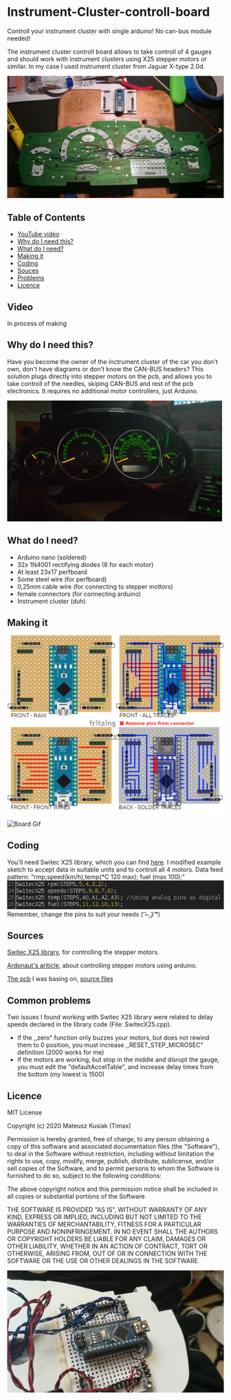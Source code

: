 # Instrument-Cluster-controll-board
Controll your instrument cluster with single arduino! No can-bus module needed!

The instrument cluster controll board allows to take controll of 4 gauges and should work with instrument clusters using X25 stepper motors or similar.
In my case I used instrument cluster from Jaguar X-type 2.0d.

![Insides](/pics/insides.jpg)

## Table of Contents
* [YouTube video](#Video)
* [Why do I need this?](#Why-do-I-need-this?)
* [What do I need?](#What-do-I-need?)
* [Making it](#Making-it)
* [Coding](#Coding)
* [Souces](#Sources)
* [Problems](#Common-problems)
* [Licence](#Licence)

## Video
In process of making

## Why do I need this?
Have you become the owner of the inctrument cluster of the car you don't own, don't have diagrams or don't know the CAN-BUS headers?
This solution plugs directly into stepper motors on the pcb, and allows you to take controll of the needles, skiping CAN-BUS and rest of the pcb electronics.
It requires no additional motor controllers, just Arduino.

![Board Gif](/pics/sweep.gif)

## What do I need?
 * Arduino nano (soldered)
 * 32x 1N4001 rectifying diodes (8 for each motor)
 * At least 23x17 perfboard
 * Some steel wire (for perfboard)
 * 0,25mm cable wire (for connecting to stepper mottors)
 * female connectors (for connecting arduino)
 * Instrument cluster (duh)
 
## Making it

![Diagram](/Breadboard%20wiring%20diagram/Breadboard%20Diagrams%20NEW.png)
![Board Gif](/pics/board.gif)

## Coding
 
You'll need Switec X25 library, which you can find [here](https://github.com/clearwater/SwitecX25).
I modified example sketch to accept data in suitable units and to controll all 4 motors.
Data feed pattern: "rmp;speed(km/h);temp(*C 120 max); fuel (max 100);"
![Instances](/pics/instances.png) </br>
Remember, change the pins to suit your needs ( ͡~ ͜ʖ ͡°)
 
## Sources

[Switec X25 library](https://github.com/clearwater/SwitecX25), for controlling the stepper motors.

[Ardonaut's ariticle](https://arduining.com/2012/04/22/arduino-driving-a-micro-stepper-motor/), about controlling stepper motors using arduino.

[The pcb](https://www.tindie.com/products/TheRengineer/analog-gauge-stepper-breakout-board/) I was basing on, [source files](https://github.com/TheRengineer/GaugeStepperBreakout)

## Common problems

Two issues I found working with Switec X25 library were related to delay speeds declared in the library code (File: SwitecX25.cpp).
* If the ,,zero" function only buzzes your motors, but does not rewind them to 0 position, you must increase ,,RESET_STEP_MICROSEC" definition (2000 works for me)
* If the motors are working, but stop in the middle and disrupt the gauge, you must edit the "defaultAccelTable", and increase delay times from the bottom (my lowest is 1500)

## Licence

MIT License

Copyright (c) 2020 Mateusz Kusiak (Timax)

Permission is hereby granted, free of charge, to any person obtaining a copy
of this software and associated documentation files (the "Software"), to deal
in the Software without restriction, including without limitation the rights
to use, copy, modify, merge, publish, distribute, sublicense, and/or sell
copies of the Software, and to permit persons to whom the Software is
furnished to do so, subject to the following conditions:

The above copyright notice and this permission notice shall be included in all
copies or substantial portions of the Software.

THE SOFTWARE IS PROVIDED "AS IS", WITHOUT WARRANTY OF ANY KIND, EXPRESS OR
IMPLIED, INCLUDING BUT NOT LIMITED TO THE WARRANTIES OF MERCHANTABILITY,
FITNESS FOR A PARTICULAR PURPOSE AND NONINFRINGEMENT. IN NO EVENT SHALL THE
AUTHORS OR COPYRIGHT HOLDERS BE LIABLE FOR ANY CLAIM, DAMAGES OR OTHER
LIABILITY, WHETHER IN AN ACTION OF CONTRACT, TORT OR OTHERWISE, ARISING FROM,
OUT OF OR IN CONNECTION WITH THE SOFTWARE OR THE USE OR OTHER DEALINGS IN THE
SOFTWARE.


![Board JPG](/pics/board.jpg)
